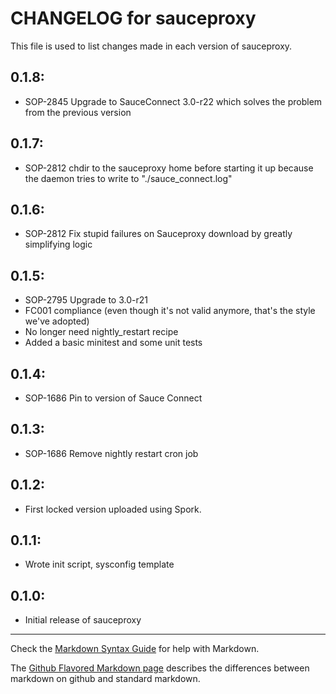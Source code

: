 # CHANGELOG for sauceproxy

This file is used to list changes made in each version of sauceproxy.

## 0.1.8:

* SOP-2845 Upgrade to SauceConnect 3.0-r22 which solves the problem from the previous version

## 0.1.7:

* SOP-2812 chdir to the sauceproxy home before starting it up because the daemon tries to write to "./sauce_connect.log"

## 0.1.6:

* SOP-2812 Fix stupid failures on Sauceproxy download by greatly simplifying logic

## 0.1.5:

* SOP-2795 Upgrade to 3.0-r21
* FC001 compliance (even though it's not valid anymore, that's the style we've adopted)
* No longer need nightly_restart recipe
* Added a basic minitest and some unit tests

## 0.1.4:

* SOP-1686 Pin to version of Sauce Connect

## 0.1.3:

* SOP-1686 Remove nightly restart cron job

## 0.1.2:

* First locked version uploaded using Spork.

## 0.1.1:

* Wrote init script, sysconfig template

## 0.1.0:

* Initial release of sauceproxy

- - - 
Check the [Markdown Syntax Guide](http://daringfireball.net/projects/markdown/syntax) for help with Markdown.

The [Github Flavored Markdown page](http://github.github.com/github-flavored-markdown/) describes the differences between markdown on github and standard markdown.
